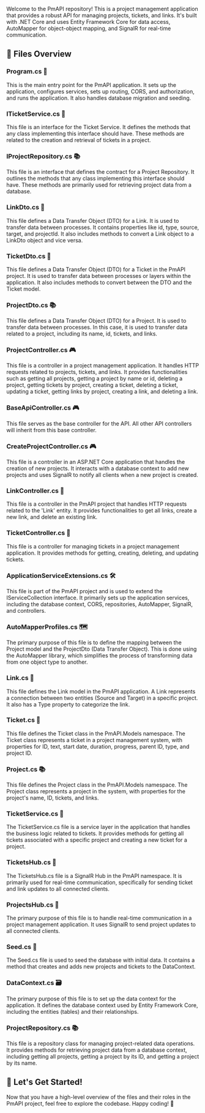 Welcome to the PmAPI repository! This is a project management application that provides a robust API for managing projects, tickets, and links. It's built with .NET Core and uses Entity Framework Core for data access, AutoMapper for object-object mapping, and SignalR for real-time communication. 

## 📁 Files Overview

### Program.cs 🚀

This is the main entry point for the PmAPI application. It sets up the application, configures services, sets up routing, CORS, and authorization, and runs the application. It also handles database migration and seeding. 

### ITicketService.cs 🎫

This file is an interface for the Ticket Service. It defines the methods that any class implementing this interface should have. These methods are related to the creation and retrieval of tickets in a project.

### IProjectRepository.cs 📚

This file is an interface that defines the contract for a Project Repository. It outlines the methods that any class implementing this interface should have. These methods are primarily used for retrieving project data from a database.

### LinkDto.cs 🔗

This file defines a Data Transfer Object (DTO) for a Link. It is used to transfer data between processes. It contains properties like id, type, source, target, and projectId. It also includes methods to convert a Link object to a LinkDto object and vice versa.

### TicketDto.cs 🎫

This file defines a Data Transfer Object (DTO) for a Ticket in the PmAPI project. It is used to transfer data between processes or layers within the application. It also includes methods to convert between the DTO and the Ticket model.

### ProjectDto.cs 📚

This file defines a Data Transfer Object (DTO) for a Project. It is used to transfer data between processes. In this case, it is used to transfer data related to a project, including its name, id, tickets, and links.

### ProjectController.cs 🎮

This file is a controller in a project management application. It handles HTTP requests related to projects, tickets, and links. It provides functionalities such as getting all projects, getting a project by name or id, deleting a project, getting tickets by project, creating a ticket, deleting a ticket, updating a ticket, getting links by project, creating a link, and deleting a link.

### BaseApiController.cs 🎮

This file serves as the base controller for the API. All other API controllers will inherit from this base controller.

### CreateProjectController.cs 🎮

This file is a controller in an ASP.NET Core application that handles the creation of new projects. It interacts with a database context to add new projects and uses SignalR to notify all clients when a new project is created.

### LinkController.cs 🔗

This file is a controller in the PmAPI project that handles HTTP requests related to the 'Link' entity. It provides functionalities to get all links, create a new link, and delete an existing link.

### TicketController.cs 🎫

This file is a controller for managing tickets in a project management application. It provides methods for getting, creating, deleting, and updating tickets.

### ApplicationServiceExtensions.cs 🛠️

This file is part of the PmAPI project and is used to extend the IServiceCollection interface. It primarily sets up the application services, including the database context, CORS, repositories, AutoMapper, SignalR, and controllers.

### AutoMapperProfiles.cs 🗺️

The primary purpose of this file is to define the mapping between the Project model and the ProjectDto (Data Transfer Object). This is done using the AutoMapper library, which simplifies the process of transforming data from one object type to another.

### Link.cs 🔗

This file defines the Link model in the PmAPI application. A Link represents a connection between two entities (Source and Target) in a specific project. It also has a Type property to categorize the link.

### Ticket.cs 🎫

This file defines the Ticket class in the PmAPI.Models namespace. The Ticket class represents a ticket in a project management system, with properties for ID, text, start date, duration, progress, parent ID, type, and project ID.

### Project.cs 📚

This file defines the Project class in the PmAPI.Models namespace. The Project class represents a project in the system, with properties for the project's name, ID, tickets, and links.

### TicketService.cs 🎫

The TicketService.cs file is a service layer in the application that handles the business logic related to tickets. It provides methods for getting all tickets associated with a specific project and creating a new ticket for a project.

### TicketsHub.cs 📡

The TicketsHub.cs file is a SignalR Hub in the PmAPI namespace. It is primarily used for real-time communication, specifically for sending ticket and link updates to all connected clients.

### ProjectsHub.cs 📡

The primary purpose of this file is to handle real-time communication in a project management application. It uses SignalR to send project updates to all connected clients.

### Seed.cs 🌱

The Seed.cs file is used to seed the database with initial data. It contains a method that creates and adds new projects and tickets to the DataContext.

### DataContext.cs 🗃️

The primary purpose of this file is to set up the data context for the application. It defines the database context used by Entity Framework Core, including the entities (tables) and their relationships.

### ProjectRepository.cs 📚

This file is a repository class for managing project-related data operations. It provides methods for retrieving project data from a database context, including getting all projects, getting a project by its ID, and getting a project by its name.

## 🚀 Let's Get Started!

Now that you have a high-level overview of the files and their roles in the PmAPI project, feel free to explore the codebase. Happy coding! 🎉
